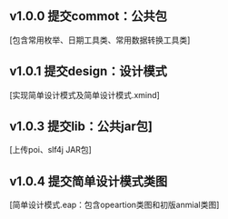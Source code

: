 ## v1.0.0 提交commot：公共包
[包含常用枚举、日期工具类、常用数据转换工具类]

## v1.0.1 提交design：设计模式
[实现简单设计模式及简单设计模式.xmind]

## v1.0.3 提交lib：公共jar包]
[上传poi、slf4j JAR包]

## v1.0.4 提交简单设计模式类图
[简单设计模式.eap：包含opeartion类图和初版anmial类图]